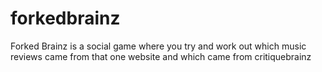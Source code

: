 forkedbrainz
============

Forked Brainz is a social game where you try and work out which music reviews came from that one website and which came from critiquebrainz
